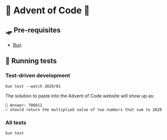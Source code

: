 # 🎄 Advent of Code 🌟

## 🛷 Pre-requisites

- [Bun](https://bun.sh/)

## 🦌 Running tests

### Test-driven development

```
bun test --watch 2020/01
```

The solution to paste into the Advent of Code website will show up as:

```
🌟 Answer: 786811
✓ should return the multiplied value of two numbers that sum to 2020
```

### All tests

```
bun test
```
